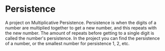 # Persistence
A project on Multiplicative Persistence. Persistence is when the digits of a number are multiplied together to get a new number, and this repeats with the new number. The amount of repeats before getting to a single digit is called the number's persistence. In the project you can find the persistence of a number, or the smallest number for persistence 1, 2, etc.
